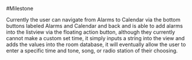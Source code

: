 #Milestone

Currently the user can navigate from Alarms to Calendar via the bottom buttons labeled 
 Alarms and Calendar and back and is able to add alarms into the listview via the floating 
 action button, although they currently cannot make a custom set time, it simply inputs a
 string into the view and adds the values into the room database, it will eventually allow 
 the user to enter a specific time and tone, song, or radio station of their choosing.